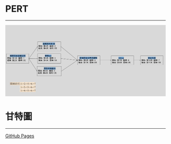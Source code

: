 # PERT
***
![GITHUB](https://github.com/hyu325/sys_group_12/blob/main/imgs/pert_group.jpg "pert")
# 甘特圖
***
[GitHub Pages](https://docs.google.com/spreadsheets/d/1ocI7I0vtLdHcmiSi3p6H1zR82YI5HLQU7W6t89G9wt8/edit?usp=sharing)
